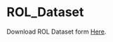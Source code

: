 # ROL_Dataset

Download ROL Dataset form [Here]([https://github.com/Cogito2012/CarCrashDataset](https://drive.google.com/drive/folders/164J2F4aI4DpZEEgIUZlvabOMVxWxP2O9?usp=sharing)).
